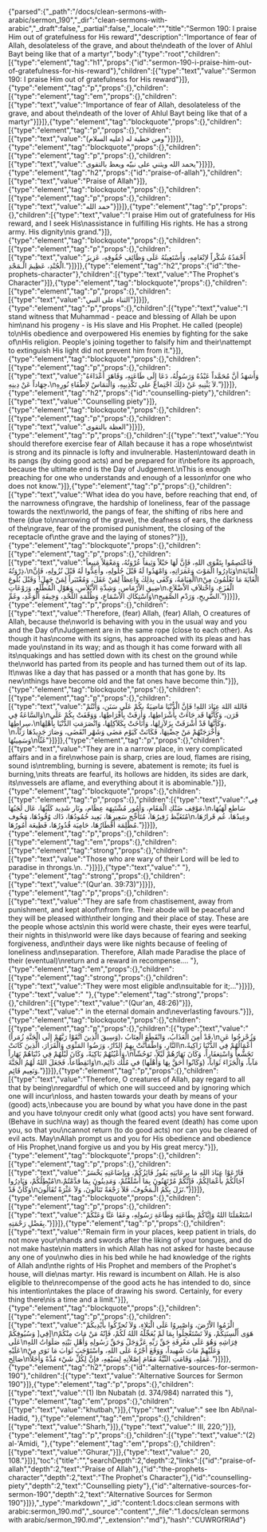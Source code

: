 {"parsed":{"_path":"/docs/clean-sermons-with-arabic/sermon_190","_dir":"clean-sermons-with-arabic","_draft":false,"_partial":false,"_locale":"","title":"Sermon 190:  I praise Him out of gratefulness for His reward","description":"Importance of fear of Allah, desolateless of the grave, and about the\ndeath of the lover of Ahlul Bayt being like that of a martyr","body":{"type":"root","children":[{"type":"element","tag":"h1","props":{"id":"sermon-190-i-praise-him-out-of-gratefulness-for-his-reward"},"children":[{"type":"text","value":"Sermon 190:  I praise Him out of gratefulness for His reward"}]},{"type":"element","tag":"p","props":{},"children":[{"type":"element","tag":"em","props":{},"children":[{"type":"text","value":"Importance of fear of Allah, desolateless of the grave, and about the\ndeath of the lover of Ahlul Bayt being like that of a martyr"}]}]},{"type":"element","tag":"blockquote","props":{},"children":[{"type":"element","tag":"p","props":{},"children":[{"type":"text","value":"ومن خطبة له (عليه السلام)"}]}]},{"type":"element","tag":"blockquote","props":{},"children":[{"type":"element","tag":"p","props":{},"children":[{"type":"text","value":"يحمد الله ويثني على نبيّه ويعظ بالتقوى"}]}]},{"type":"element","tag":"h2","props":{"id":"praise-of-allah"},"children":[{"type":"text","value":"Praise of Allah"}]},{"type":"element","tag":"blockquote","props":{},"children":[{"type":"element","tag":"p","props":{},"children":[{"type":"text","value":"حمد الله"}]}]},{"type":"element","tag":"p","props":{},"children":[{"type":"text","value":"I praise Him out of gratefulness for His reward, and I seek His\nassistance in fulfilling His rights. He has a strong army. His dignity\nis grand."}]},{"type":"element","tag":"blockquote","props":{},"children":[{"type":"element","tag":"p","props":{},"children":[{"type":"text","value":"أَحْمَدُهُ شُكْراً لاِنْعَامِهِ، وَأَسْتَعِينُهُ عَلَى وَظَائِفِ حُقُوقِهِ، عَزِيزَ الْجُنْدِ، عَظِيمَ الْـمَجْدِ."}]}]},{"type":"element","tag":"h2","props":{"id":"the-prophets-character"},"children":[{"type":"text","value":"The Prophet's Character"}]},{"type":"element","tag":"blockquote","props":{},"children":[{"type":"element","tag":"p","props":{},"children":[{"type":"text","value":"الثناء على النبي"}]}]},{"type":"element","tag":"p","props":{},"children":[{"type":"text","value":"I stand witness that Muhammad - peace and blessing of Allah be upon him\nand his progeny - is His slave and His Prophet. He called (people) to\nHis obedience and overpowered His enemies by fighting for the sake of\nHis religion. People's joining together to falsify him and their\nattempt to extinguish His light did not prevent him from it."}]},{"type":"element","tag":"blockquote","props":{},"children":[{"type":"element","tag":"p","props":{},"children":[{"type":"text","value":"وَأَشهَدُ أنَّ مُحَمَّداً عَبْدُهُ وَرَسُولُهُ، دَعَا إِلَى طَاعَتِهِ، وَقَاهَرَ أَعْدَاءَهُ جِهَاداً عَنْ دِينِهِ،\nلاَ يَثْنِيهِ عَنْ ذلِكَ اجْتِماعٌ على تَكْذِيبِهِ، وَالْتمَاسٌ لاِطْفَاءِ نُورِهِ."}]}]},{"type":"element","tag":"h2","props":{"id":"counselling-piety"},"children":[{"type":"text","value":"Counselling piety"}]},{"type":"element","tag":"blockquote","props":{},"children":[{"type":"element","tag":"p","props":{},"children":[{"type":"text","value":"العظة بالتقوى"}]}]},{"type":"element","tag":"p","props":{},"children":[{"type":"text","value":"You should therefore exercise fear of Allah because it has a rope whose\ntwist is strong and its pinnacle is lofty and invulnerable. Hasten\ntoward death in its pangs (by doing good acts) and be prepared for it\nbefore its approach, because the ultimate end is the Day of Judgement.\nThis is enough preaching for one who understands and enough of a lesson\nfor one who does not know."}]},{"type":"element","tag":"p","props":{},"children":[{"type":"text","value":"What idea do you have, before reaching that end, of the narrowness of\ngrave, the hardship of loneliness, fear of the passage towards the next\nworld, the pangs of fear, the shifting of ribs here and there (due to\nnarrowing of the grave), the deafness of ears, the darkness of the\ngrave, fear of the promised punishment, the closing of the receptacle of\nthe grave and the laying of stones?"}]},{"type":"element","tag":"blockquote","props":{},"children":[{"type":"element","tag":"p","props":{},"children":[{"type":"text","value":"فَاعْتَصِمُوا بِتَقْوَى اللهِ، فَإِنَّ لَهَا حَبْلاً وَثِيقاً عُرْوَتُهُ، وَمَعْقِلاً مَنِيعاً ذِرْوَتُهُ،\nوَبَادِرُوا الْمَوْتَ وَغَمَرَاتِهِ، وَامْهَدُوا لَهُ قَبْلَ حُلُولِهِ، وأَعِدُّوا لَهُ قَبْلَ نُزُولِهِ، فَإِنَّ\nالْغَايَةَ الْقِيَامَةُ، وَكَفَى بِذلِكَ وَاعِظاً لِمَنْ عَقَلَ، وَمُعْتَبَراً لِمَنْ جَهِلَ! وَقَبْلَ بُلُوغِ\nالْغَايَةَ مَا تَعْلَمُونَ مِنْ ضِيقِ الاْرْمَاسِ، وَشِدَّةِ الاْبْلاَسِ، وَهَوْلِ الْمُطَّلَعِ، وَرَوْعَاتِ\nالْفَزَعِ، وَاخْتلاَفِ الاْضْلاَعِ، وَاسْتِكَاكِ الاْسْمَاعِ، وَظُلْمَةِ اللَّحْدِ، وَخِيفَةِ الْوَعْدِ، وغَمِّ\nالضَّرِيحِ، وَرَدْمِ الصَّفِيحِ."}]}]},{"type":"element","tag":"p","props":{},"children":[{"type":"text","value":"Therefore, (fear) Allah, (fear) Allah, O creatures of Allah, because the\nworld is behaving with you in the usual way and you and the Day of\nJudgement are in the same rope (close to each other). As though it has\ncome with its signs, has approached with its pleas and has made you\nstand in its way; and as though it has come forward with all its\nquakings and has settled down with its chest on the ground while the\nworld has parted from its people and has turned them out of its lap. It\nwas like a day that has passed or a month that has gone by. Its new\nthings have become old and the fat ones have become thin."}]},{"type":"element","tag":"blockquote","props":{},"children":[{"type":"element","tag":"p","props":{},"children":[{"type":"text","value":"فَاللهَ اللهَ عِبَادَ اللهِ! فَإِنَّ الْدُّنْيَا مَاضِيَةٌ بكُمْ عَلَى سَنَن، وَأَنْتُمْ وَالسَّاعَةُ فِي\nقَرَن، وَكَأَنَّهَا قَد جَاءَتْ بِأَشْرَاطِهَا، وَأَزِفَتْ بِأَفْرَاطِهَا، وَوَقَفَتْ بِكُمْ عَلَى سِراطِهَا،\nوَكَأنَّهَا قَدْ أَشْرَفَتْ بِزَلاَزِلِهَا، وَأَنَاخَتْ بِكَلاَكِلِهَا، وَانْصَرَمَتِ الدُّنْيَا بِأَهْلِهَا،\nوَأَخْرَجَتْهُمْ مَنْ حِضْنِهَا، فَكَانَتْ كَيَوْم مَضَى وَشَهْر انْقَضَى، وَصَارَ جَدِيدُهَا رَثّاً، وَسَمِينُهَا\nغَثّاً"}]}]},{"type":"element","tag":"p","props":{},"children":[{"type":"text","value":"They are in a narrow place, in very complicated affairs and in a fire\nwhose pain is sharp, cries are loud, flames are rising, sound is\ntrembling, burning is severe, abatement is remote; its fuel is burning,\nits threats are fearful, its hollows are hidden, its sides are dark, its\nvessels are aflame, and everything about it is abominable."}]},{"type":"element","tag":"blockquote","props":{},"children":[{"type":"element","tag":"p","props":{},"children":[{"type":"text","value":"فِي مَوْقِف ضَنْكِ الْمَقَامِ، وَأُمُور مُشْتَبِهَة عِظَام، ونَار شَدِيد كَلَبُهَا، عَال لَجَبُهَا،\nسَاطع لَهَبُهَا، مُتَغَيِّظ زَفِيرُهَا، مُتَأَجِّج سَعِيرهَا، بَعِيد خُمُودُهَا، ذَاك وُقُودُهَا، مَخُوف\nوعِيدُهَا، عُم قَرارُهَا، مُظْلِمَة أَقْطَارُهَا، حَامِيَة قُدُورُهَا، فَظِيعَة أُمُورُهَا."}]}]},{"type":"element","tag":"p","props":{},"children":[{"type":"element","tag":"em","props":{},"children":[{"type":"element","tag":"strong","props":{},"children":[{"type":"text","value":"Those who are wary of their Lord will be led to paradise in throngs.\n. ."}]}]},{"type":"text","value":" "},{"type":"element","tag":"strong","props":{},"children":[{"type":"text","value":"(Qur'an. 39:73)"}]}]},{"type":"element","tag":"p","props":{},"children":[{"type":"text","value":"They are safe from chastisement, away from punishment, and kept aloof\nfrom fire. Their abode will be peaceful and they will be pleased with\ntheir longing and their place of stay. These are the people whose acts\nin this world were chaste, their eyes were tearful, their nights in this\nworld were like days because of fearing and seeking forgiveness, and\ntheir days were like nights because of feeling of loneliness and\nseparation. Therefore, Allah made Paradise the place of their (eventual)\nreturn and a reward in recompense.... "},{"type":"element","tag":"em","props":{},"children":[{"type":"element","tag":"strong","props":{},"children":[{"type":"text","value":"They were most eligible and\nsuitable for it;..."}]}]},{"type":"text","value":" "},{"type":"element","tag":"strong","props":{},"children":[{"type":"text","value":"(Qur'an, 48:26)"}]},{"type":"text","value":" in the eternal domain and\neverlasting favours."}]},{"type":"element","tag":"blockquote","props":{},"children":[{"type":"element","tag":"p","props":{},"children":[{"type":"text","value":"(وَسِيقَ الَّذِينَ اتَّقَوْا رَبَّهُمْ إِلَى الْجَنَّةِ زُمَراً)، قَدْ أُمِنَ الْعَذَابُ، وَانْقَطَعَ الْعِتَابُ،\nوَزُحْزِحُوا عَنِ النَّارِ، وَاطْمَأَنَّتْ بِهِمُ الدّارُ، وَرَضُوا المَثْوَى وَالْقَرَارَ، الَّذِينَ كَانَتْ\nأَعْمَالُهُمْ فِي الدُّنْيَا زَاكِيةً، وَأَعْيُنُهُمْ بَاكِيَةً، وَكَانَ لَيْلُهُمْ فِي دُنْيَاهُمْ نَهَاراً،\nتَخَشُّعاً وَاسْتِغفَاراً، وَكَانَ نَهَارُهُمْ لَيْلاً، تَوَحُشّاً وَانَقِطَاعاً، فَجَعَلَ اللهُ لَهُمُ الْجَنَّةَ\nمَآباً، وَالْجَزَاءَ ثَوَاباً، (وَكَانُوا أَحَقَّ بِهَا وَأَهْلَها) في مُلْك دَائِم، وَنَعِيم قَائِم."}]}]},{"type":"element","tag":"p","props":{},"children":[{"type":"text","value":"Therefore, O creatures of Allah, pay regard to all that by being\nregardful of which one will succeed and by ignoring which one will incur\nloss, and hasten towards your death by means of your (good) acts,\nbecause you are bound by what you have done in the past and you have to\nyour credit only what (good acts) you have sent forward. (Behave in such\na way) as though the feared event (death) has come upon you, so that you\ncannot return (to do good acts) nor can you be cleared of evil acts. May\nAllah prompt us and you for His obedience and obedience of His Prophet,\nand forgive us and you by His great mercy."}]},{"type":"element","tag":"blockquote","props":{},"children":[{"type":"element","tag":"p","props":{},"children":[{"type":"text","value":"فَارْعَوْا عِبَادَ اللهِ مَا بِرِعَايَتِهِ يَفُوزُ فَائِزُكُمْ، وَبِإضَاعَتِهِ يَخْسَرُ مُبْطِلُكُمْ، وَبَادِرُوا\nآجَالَكُمْ بأَعْمَالِكُمْ، فَإِنَّكُمْ مُرْتَهَنُونَ بِمَا أَسْلَفْتُمْ، وَمَدِينُونَ بِمَا قدَّمْتُمْ، وَكَأَنْ قَدْ\nنَزَلَ بِكُمُ الْـمَخُوفُ، فَلاَ رَجْعَةً تَنَالُونَ، وَلاَ عَثْرَةً تُقَالُونَ."}]}]},{"type":"element","tag":"blockquote","props":{},"children":[{"type":"element","tag":"p","props":{},"children":[{"type":"text","value":"اسْتَعْمَلَنَا اللهُ وَإِيَّاكُمْ بِطَاعَتِهِ وَطَاعَةِ رَسُولِهِ، وعَفَا عَنَّا وَعَنْكُمْ بِفَضْلِ رَحْمَتِهِ."}]}]},{"type":"element","tag":"p","props":{},"children":[{"type":"text","value":"Remain firm in your places, keep patient in trials, do not move your\nhands and swords after the liking of your tongues, and do not make haste\nin matters in which Allah has not asked for haste because any one of you\nwho dies in his bed while he had knowledge of the rights of Allah and\nthe rights of His Prophet and members of the Prophet's house, will die\nas martyr. His reward is incumbent on Allah. He is also eligible to the\nrecompense of the good acts he has intended to do, since his intention\ntakes the place of drawing his sword. Certainly, for every thing there\nis a time and a limit."}]},{"type":"element","tag":"blockquote","props":{},"children":[{"type":"element","tag":"p","props":{},"children":[{"type":"text","value":"الْزَمُوا الاْرْضَ، وَاصْبِروُا عَلَى الْبَلاءِ، وَلاَ تُحرِّكُوا بأَيْدِيكُمْ وَسُيُوفِكُمْ ]فِي]\nهَوَى أَلْسِنَتِكُمْ، وَلاَ تَسْتَعْجِلُوا بِمَا لَمْ يُعَجِّلْهُ اللهُ لَكُمْ، فَإِنّهُ مَنْ مَاتَ مِنْكُمْ عَلَى\nفِرَاشِهِ وَهُوَ عَلَى مَعْرِفَةِ حَقِّ رَبِّهِ عَزَّوَجَلّ وَحَقِّ رَسُولِهِ وَأَهْلِ بَيْتِهِ صَلَوَاتُ اللهِ عَلَيْهِ\nوَعَلَيْهِمْ مَاتَ شَهِيداً، وَوَقَعَ أَجْرُهُ عَلَى اللهِ، واسْتَوْجَبَ ثَوَابَ مَا نَوَى مِنْ صَالِحِ\nعَمَلِهِ، وَقَامَتِ النِّيَّةُ مَقَامَ إِصْلاَتِهِ لِسَيْفِهِ، فإِنَّ لِكُلِّ شَيْء مُدَّةً وَأَجَلاً."}]}]},{"type":"element","tag":"h2","props":{"id":"alternative-sources-for-sermon-190"},"children":[{"type":"text","value":"Alternative Sources for Sermon 190"}]},{"type":"element","tag":"p","props":{},"children":[{"type":"text","value":"(1) Ibn Nubatah (d. 374/984) narrated this "},{"type":"element","tag":"em","props":{},"children":[{"type":"text","value":"khutbah,"}]},{"type":"text","value":" see Ibn Abi\nal-Hadid, "},{"type":"element","tag":"em","props":{},"children":[{"type":"text","value":"Sharh,"}]},{"type":"text","value":" III, 220;"}]},{"type":"element","tag":"p","props":{},"children":[{"type":"text","value":"(2) al-'Amidi, "},{"type":"element","tag":"em","props":{},"children":[{"type":"text","value":"Ghurar,"}]},{"type":"text","value":" 20, 108."}]}],"toc":{"title":"","searchDepth":2,"depth":2,"links":[{"id":"praise-of-allah","depth":2,"text":"Praise of Allah"},{"id":"the-prophets-character","depth":2,"text":"The Prophet's Character"},{"id":"counselling-piety","depth":2,"text":"Counselling piety"},{"id":"alternative-sources-for-sermon-190","depth":2,"text":"Alternative Sources for Sermon 190"}]}},"_type":"markdown","_id":"content:1.docs:clean sermons with arabic:sermon_190.md","_source":"content","_file":"1.docs/clean sermons with arabic/sermon_190.md","_extension":"md"},"hash":"CUWRGfRlAd"}